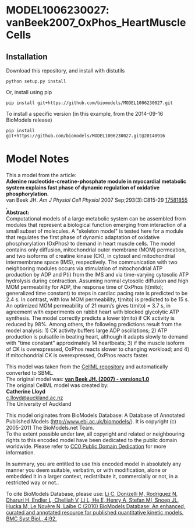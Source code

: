 # MODEL1006230027: vanBeek2007_OxPhos_HeartMuscleCells

## Installation

Download this repository, and install with distutils

`python setup.py install`

Or, install using pip

`pip install git+https://github.com/biomodels/MODEL1006230027.git`

To install a specific version (in this example, from the 2014-09-16 BioModels release)

`pip install git+https://github.com/biomodels/MODEL1006230027.git@20140916`


# Model Notes


This a model from the article:  
**Adenine nucleotide-creatine-phosphate module in myocardial metabolic system explains fast phase of dynamic regulation of oxidative phosphorylation.**   
van Beek JH. _Am J Physiol Cell Physiol_ 2007 Sep;293(3):C815-29
[17581855](http://www.ncbi.nlm.nih.gov/pubmed/17581855) ,  
**Abstract:**   
Computational models of a large metabolic system can be assembled from modules
that represent a biological function emerging from interaction of a small
subset of molecules. A "skeleton model" is tested here for a module that
regulates the first phase of dynamic adaptation of oxidative phosphorylation
(OxPhos) to demand in heart muscle cells. The model contains only diffusion,
mitochondrial outer membrane (MOM) permeation, and two isoforms of creatine
kinase (CK), in cytosol and mitochondrial intermembrane space (IMS),
respectively. The communication with two neighboring modules occurs via
stimulation of mitochondrial ATP production by ADP and P(i) from the IMS and
via time-varying cytosolic ATP hydrolysis during contraction. Assuming normal
cytosolic diffusion and high MOM permeability for ADP, the response time of
OxPhos (t(mito); generalized time constant) to steps in cardiac pacing rate is
predicted to be 2.4 s. In contrast, with low MOM permeability, t(mito) is
predicted to be 15 s. An optimized MOM permeability of 21 mum/s gives t(mito)
= 3.7 s, in agreement with experiments on rabbit heart with blocked glycolytic
ATP synthesis. The model correctly predicts a lower t(mito) if CK activity is
reduced by 98%. Among others, the following predictions result from the model
analysis: 1) CK activity buffers large ADP oscillations; 2) ATP production is
pulsatile in beating heart, although it adapts slowly to demand with "time
constant" approximately 14 heartbeats; 3) if the muscle isoform of CK is
overexpressed, OxPhos reacts slower to changing workload; and 4) if
mitochondrial CK is overexpressed, OxPhos reacts faster.

This model was taken from the [CellML
repository](http://www.cellml.org/models) and automatically converted to SBML.  
The original model was: [ **van Beek JH. (2007) - version=1.0**
](http://models.cellml.org/exposure/0b04b5eca948f2f416b1871cd11b3130)  
The original CellML model was created by:  
**Catherine Lloyd**   
c.lloyd@auckland.ac.nz  
The University of Auckland  

This model originates from BioModels Database: A Database of Annotated
Published Models (http://www.ebi.ac.uk/biomodels/). It is copyright (c)
2005-2011 The BioModels.net Team.  
To the extent possible under law, all copyright and related or neighbouring
rights to this encoded model have been dedicated to the public domain
worldwide. Please refer to [CC0 Public Domain
Dedication](http://creativecommons.org/publicdomain/zero/1.0/) for more
information.

In summary, you are entitled to use this encoded model in absolutely any
manner you deem suitable, verbatim, or with modification, alone or embedded it
in a larger context, redistribute it, commercially or not, in a restricted way
or not..  
  
To cite BioModels Database, please use: [Li C, Donizelli M, Rodriguez N,
Dharuri H, Endler L, Chelliah V, Li L, He E, Henry A, Stefan MI, Snoep JL,
Hucka M, Le Novère N, Laibe C (2010) BioModels Database: An enhanced, curated
and annotated resource for published quantitative kinetic models. BMC Syst
Biol., 4:92.](http://www.ncbi.nlm.nih.gov/pubmed/20587024)


